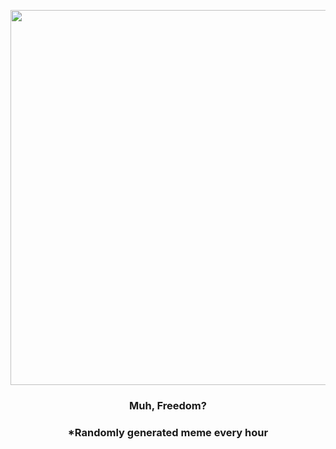 <p align="center">
        <img src="https://i.redd.it/ln0cmsy4hf991.jpg" width="600" height="600">
        </p>
        <h3 align="center">Muh, Freedom?</h3>
        <h3 align="center">*Randomly generated meme every hour</h3>
    